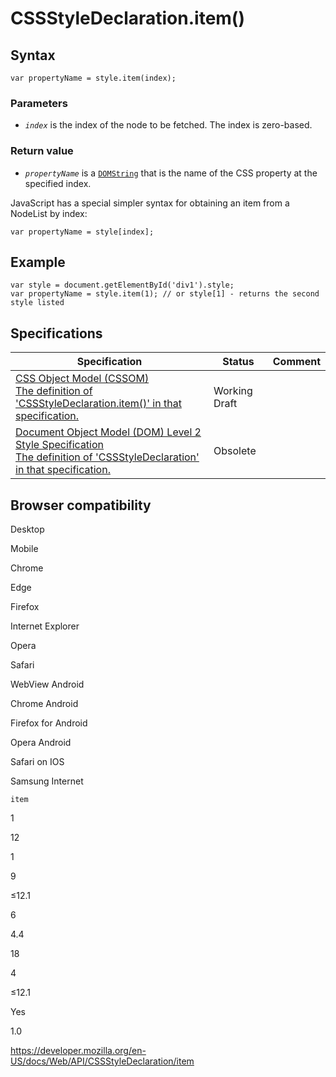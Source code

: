 # CSSStyleDeclaration.item()

## Syntax

    var propertyName = style.item(index);

### Parameters

- _`index`_ is the index of the node to be fetched. The index is zero-based.

### Return value

- _`propertyName`_ is a [`DOMString`](../domstring) that is the name of the CSS property at the specified index.

JavaScript has a special simpler syntax for obtaining an item from a NodeList by index:

    var propertyName = style[index];

## Example

    var style = document.getElementById('div1').style;
    var propertyName = style.item(1); // or style[1] - returns the second style listed

## Specifications

<table><thead><tr class="header"><th>Specification</th><th>Status</th><th>Comment</th></tr></thead><tbody><tr class="odd"><td><a href="https://drafts.csswg.org/cssom/#dom-cssstyledeclaration-item">CSS Object Model (CSSOM)<br />
<span class="small">The definition of 'CSSStyleDeclaration.item()' in that specification.</span></a></td><td><span class="spec-wd">Working Draft</span></td><td></td></tr><tr class="even"><td><a href="https://www.w3.org/TR/DOM-Level-2-Style/css.html#CSS-CSSStyleDeclaration">Document Object Model (DOM) Level 2 Style Specification<br />
<span class="small">The definition of 'CSSStyleDeclaration' in that specification.</span></a></td><td><span class="spec-obsolete">Obsolete</span></td><td></td></tr></tbody></table>

## Browser compatibility

Desktop

Mobile

Chrome

Edge

Firefox

Internet Explorer

Opera

Safari

WebView Android

Chrome Android

Firefox for Android

Opera Android

Safari on IOS

Samsung Internet

`item`

1

12

1

9

≤12.1

6

4.4

18

4

≤12.1

Yes

1.0

<a href="https://developer.mozilla.org/en-US/docs/Web/API/CSSStyleDeclaration/item" class="_attribution-link">https://developer.mozilla.org/en-US/docs/Web/API/CSSStyleDeclaration/item</a>
